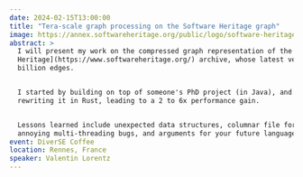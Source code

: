 ```yaml
---
date: 2024-02-15T13:00:00
title: "Tera-scale graph processing on the Software Heritage graph"
image: https://annex.softwareheritage.org/public/logo/software-heritage-logo-title-motto.svg
abstract: >
  I will present my work on the compressed graph representation of the [Software
  Heritage](https://www.softwareheritage.org/) archive, whose latest version features 34 billion nodes and 520
  billion edges.


  I started by building on top of someone's PhD project (in Java), and am now
  rewriting it in Rust, leading to a 2 to 6x performance gain.


  Lessons learned include unexpected data structures, columnar file formats (ORC),
  annoying multi-threading bugs, and arguments for your future language flamewars.
event: DiverSE Coffee
location: Rennes, France
speaker: Valentin Lorentz
---
```

